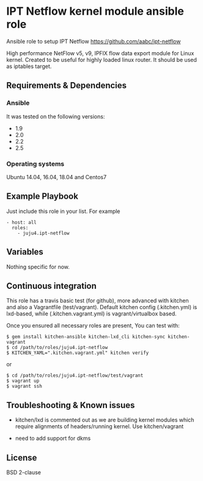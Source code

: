 # IPT Netflow kernel module ansible role

Ansible role to setup IPT Netflow
https://github.com/aabc/ipt-netflow

High performance NetFlow v5, v9, IPFIX flow data export module for Linux
   kernel. Created to be useful for highly loaded linux router. It should be
   used as iptables target.

## Requirements & Dependencies

### Ansible
It was tested on the following versions:
 * 1.9
 * 2.0
 * 2.2
 * 2.5

### Operating systems

Ubuntu 14.04, 16.04, 18.04 and Centos7

## Example Playbook

Just include this role in your list.
For example

```
- host: all
  roles:
    - juju4.ipt-netflow
```

## Variables

Nothing specific for now.

## Continuous integration

This role has a travis basic test (for github), more advanced with kitchen and also a Vagrantfile (test/vagrant).
Default kitchen config (.kitchen.yml) is lxd-based, while (.kitchen.vagrant.yml) is vagrant/virtualbox based.

Once you ensured all necessary roles are present, You can test with:
```
$ gem install kitchen-ansible kitchen-lxd_cli kitchen-sync kitchen-vagrant
$ cd /path/to/roles/juju4.ipt-netflow
$ KITCHEN_YAML=".kitchen.vagrant.yml" kitchen verify
```
or
```
$ cd /path/to/roles/juju4.ipt-netflow/test/vagrant
$ vagrant up
$ vagrant ssh
```

## Troubleshooting & Known issues

* kitchen/lxd is commented out as we are building kernel modules which require alignments of headers/running kernel.
Use kitchen/vagrant

* need to add support for dkms

## License

BSD 2-clause

